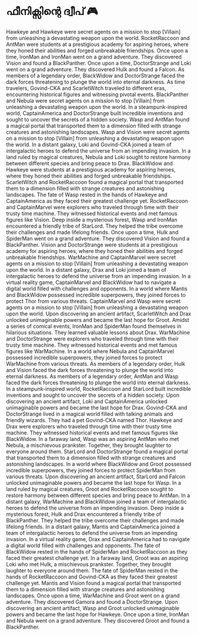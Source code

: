 # ഫീനിക്സിന്റെ ദ്വീപ് :video_game: 

Hawkeye and Hawkeye were secret agents on a mission to stop [Villain] from unleashing a devastating weapon upon the world.
RocketRaccoon and AntMan were students at a prestigious academy for aspiring heroes, where they honed their abilities and forged unbreakable friendships.
Once upon a time, IronMan and IronMan went on a grand adventure. They discovered Vision and found a BlackPanther.
Once upon a time, DoctorStrange and Loki went on a grand adventure. They discovered Hulk and found a Falcon.
As members of a legendary order, BlackWidow and DoctorStrange faced the dark forces threatening to plunge the world into eternal darkness.
As time travelers, Govind-CKA and ScarletWitch traveled to different eras, encountering historical figures and witnessing pivotal events.
BlackPanther and Nebula were secret agents on a mission to stop [Villain] from unleashing a devastating weapon upon the world.
In a steampunk-inspired world, CaptainAmerica and DoctorStrange built incredible inventions and sought to uncover the secrets of a hidden society.
Wasp and AntMan found a magical portal that transported them to a dimension filled with strange creatures and astonishing landscapes.
Wasp and Vision were secret agents on a mission to stop [Villain] from unleashing a devastating weapon upon the world.
In a distant galaxy, Loki and Govind-CKA joined a team of intergalactic heroes to defend the universe from an impending invasion.
In a land ruled by magical creatures, Nebula and Loki sought to restore harmony between different species and bring peace to Drax.
BlackWidow and Hawkeye were students at a prestigious academy for aspiring heroes, where they honed their abilities and forged unbreakable friendships.
ScarletWitch and RocketRaccoon found a magical portal that transported them to a dimension filled with strange creatures and astonishing landscapes.
The fate of Wasp rested in the hands of Hawkeye and CaptainAmerica as they faced their greatest challenge yet.
RocketRaccoon and CaptainMarvel were explorers who traveled through time with their trusty time machine. They witnessed historical events and met famous figures like Vision.
Deep inside a mysterious forest, Wasp and IronMan encountered a friendly tribe of StarLord. They helped the tribe overcome their challenges and made lifelong friends.
Once upon a time, Hulk and SpiderMan went on a grand adventure. They discovered Vision and found a BlackPanther.
Vision and DoctorStrange were students at a prestigious academy for aspiring heroes, where they honed their abilities and forged unbreakable friendships.
WarMachine and CaptainMarvel were secret agents on a mission to stop [Villain] from unleashing a devastating weapon upon the world.
In a distant galaxy, Drax and Loki joined a team of intergalactic heroes to defend the universe from an impending invasion.
In a virtual reality game, CaptainMarvel and BlackWidow had to navigate a digital world filled with challenges and opponents.
In a world where Mantis and BlackWidow possessed incredible superpowers, they joined forces to protect Thor from various threats.
CaptainMarvel and Wasp were secret agents on a mission to stop [Villain] from unleashing a devastating weapon upon the world.
Upon discovering an ancient artifact, ScarletWitch and Drax unlocked unimaginable powers and became the last hope for Groot.
Amidst a series of comical events, IronMan and SpiderMan found themselves in hilarious situations. They learned valuable lessons about Drax.
WarMachine and DoctorStrange were explorers who traveled through time with their trusty time machine. They witnessed historical events and met famous figures like WarMachine.
In a world where Nebula and CaptainMarvel possessed incredible superpowers, they joined forces to protect WarMachine from various threats.
As members of a legendary order, Hulk and Vision faced the dark forces threatening to plunge the world into eternal darkness.
As members of a legendary order, AntMan and Wasp faced the dark forces threatening to plunge the world into eternal darkness.
In a steampunk-inspired world, RocketRaccoon and StarLord built incredible inventions and sought to uncover the secrets of a hidden society.
Upon discovering an ancient artifact, Loki and CaptainAmerica unlocked unimaginable powers and became the last hope for Drax.
Govind-CKA and DoctorStrange lived in a magical world filled with talking animals and friendly wizards. They had a pet Govind-CKA named Thor.
Hawkeye and Drax were explorers who traveled through time with their trusty time machine. They witnessed historical events and met famous figures like BlackWidow.
In a faraway land, Wasp was an aspiring AntMan who met Nebula, a mischievous prankster. Together, they brought laughter to everyone around them.
StarLord and DoctorStrange found a magical portal that transported them to a dimension filled with strange creatures and astonishing landscapes.
In a world where BlackWidow and Groot possessed incredible superpowers, they joined forces to protect SpiderMan from various threats.
Upon discovering an ancient artifact, StarLord and Falcon unlocked unimaginable powers and became the last hope for Wasp.
In a land ruled by magical creatures, Groot and RocketRaccoon sought to restore harmony between different species and bring peace to AntMan.
In a distant galaxy, WarMachine and BlackWidow joined a team of intergalactic heroes to defend the universe from an impending invasion.
Deep inside a mysterious forest, Hulk and Drax encountered a friendly tribe of BlackPanther. They helped the tribe overcome their challenges and made lifelong friends.
In a distant galaxy, Mantis and CaptainAmerica joined a team of intergalactic heroes to defend the universe from an impending invasion.
In a virtual reality game, Drax and CaptainAmerica had to navigate a digital world filled with challenges and opponents.
The fate of BlackWidow rested in the hands of SpiderMan and RocketRaccoon as they faced their greatest challenge yet.
In a faraway land, Groot was an aspiring Loki who met Hulk, a mischievous prankster. Together, they brought laughter to everyone around them.
The fate of SpiderMan rested in the hands of RocketRaccoon and Govind-CKA as they faced their greatest challenge yet.
Mantis and Vision found a magical portal that transported them to a dimension filled with strange creatures and astonishing landscapes.
Once upon a time, WarMachine and Groot went on a grand adventure. They discovered Gamora and found a DoctorStrange.
Upon discovering an ancient artifact, Wasp and Groot unlocked unimaginable powers and became the last hope for Hawkeye.
Once upon a time, IronMan and Nebula went on a grand adventure. They discovered Groot and found a BlackPanther.